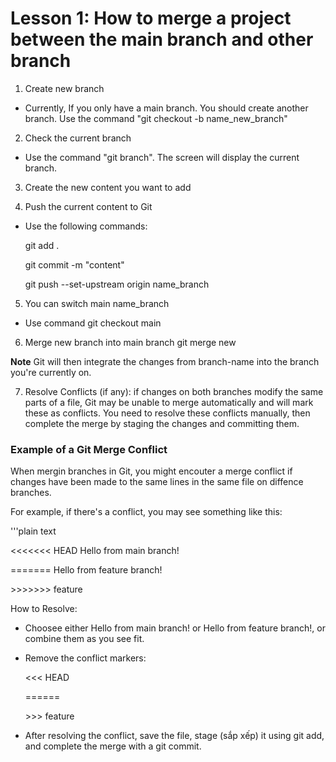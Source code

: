 # Lesson 1: How to merge a project between the main branch and other branch

1. Create new branch

- Currently, If you only have a main branch. You should create another branch. Use the command "git checkout -b name_new_branch"

2. Check the current branch

- Use the command "git branch". The screen will display the current branch.

3. Create the new content you want to add

4. Push the current content to Git

- Use the following commands:

    git add .

    git commit -m "content"

    git push --set-upstream origin name_branch
5. You can switch main name_branch
- Use command
    git checkout main
6. Merge new branch into main branch
    git merge new

**Note** Git will then integrate the changes from branch-name into the branch you're currently on.

7. Resolve Conflicts (if any): if changes on both branches modify the same parts of a file, Git may be unable to merge automatically and will mark these as conflicts. You need to resolve these conflicts manually, then complete the merge by staging the changes and committing them.

### Example of a Git Merge Conflict

When mergin branches in Git, you might encouter a merge conflict if changes have been made to the same lines in the same file on diffence branches.

For example, if there's a conflict, you may see something like this:

'''plain text

\<<<<<<< HEAD
Hello from main branch!

\=======
Hello from feature branch!

\>>>>>>> feature

How to Resolve:
- Choosee either Hello from main branch! or Hello from feature branch!, or combine them as you see fit.
- Remove the conflict markers:

    \<<< HEAD

    \======
    
    \>>> feature

- After resolving the conflict, save the file, stage (sắp xếp) it using git add, and complete the merge with a git commit.